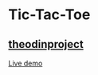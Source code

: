 # Tic-Tac-Toe

## [theodinproject](https://www.theodinproject.com/)

[Live demo](https://tarekvisch.github.io/tic-tac-toe/)
